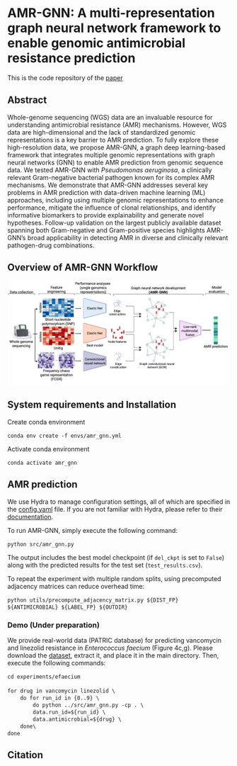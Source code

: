 # AMR-GNN: A multi-representation graph neural network framework to enable genomic antimicrobial resistance prediction

This is the code repository of the [paper](https://www.biorxiv.org/)

## Abstract
Whole-genome sequencing (WGS) data are an invaluable resource for understanding antimicrobial resistance (AMR) mechanisms. However, WGS data are high-dimensional and the lack of standardized genomic representations is a key barrier to AMR prediction. To fully explore these high-resolution data, we propose AMR-GNN, a graph deep learning-based framework that integrates multiple genomic representations with graph neural networks (GNN) to enable AMR prediction from genomic sequence data. We tested AMR-GNN with <em>Pseudomonas aeruginosa</em>, a clinically relevant Gram-negative bacterial pathogen known for its complex AMR mechanisms. We demonstrate that AMR-GNN addresses several key problems in AMR prediction with data-driven machine learning (ML) approaches, including using multiple genomic representations to enhance performance, mitigate the influence of clonal relationships, and identify informative biomarkers to provide explainability and generate novel hypotheses. Follow-up validation on the largest publicly available dataset spanning both Gram-negative and Gram-positive species highlights AMR-GNN’s broad applicability in detecting AMR in diverse and clinically relevant pathogen-drug combinations.

## Overview of AMR-GNN Workflow
![plot](./assets/workflow.png)

## System requirements and Installation

Create conda environment

```
conda env create -f envs/amr_gnn.yml
```

Activate conda environment

```
conda activate amr_gnn
```

## AMR prediction
We use Hydra to manage configuration settings, all of which are specified in the [config.yaml](./conf/config.yaml) file. If you are not familiar with Hydra, please refer to their [documentation](https://hydra.cc/docs/intro/).

To run AMR-GNN, simply execute the following command:
```
python src/amr_gnn.py 
```

The output includes the best model checkpoint (if `del_ckpt` is set to `False`) along with the predicted results for the test set (`test_results.csv`).

To repeat the experiment with multiple random splits, using precomputed adjacency matrices can reduce overhead time:

```
python utils/precompute_adjacency_matrix.py ${DIST_FP} ${ANTIMICROBIAL} ${LABEL_FP} ${OUTDIR}
```

### Demo (Under preparation)
We provide real-world data (PATRIC database) for predicting vancomycin and linezolid resistance in <em>Enterococcus faecium</em> (Figure 4c,g). Please download the [dataset](https://figshare.com/), extract it, and place it in the main directory. Then, execute the following commands:

```
cd experiments/efaecium

for drug in vancomycin linezolid \
    do for run_id in {0..9} \
        do python ../src/amr_gnn.py -cp . \
        data.run_id=${run_id} \
        data.antimicrobial=${drug} \
    done\
done
```

## Citation


